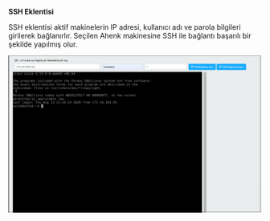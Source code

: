 **SSH Eklentisi**

SSH eklentisi aktif makinelerin IP adresi, kullanıcı adı ve parola bilgileri girilerek bağlanırlır.
Seçilen Ahenk makinesine SSH ile bağlantı başarılı bir şekilde yapılmış olur.

![Anlık Mesaj](../images/SSH/SSH.png)